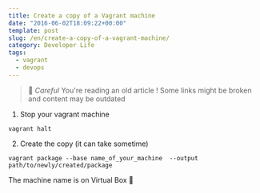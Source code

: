 ```yaml
--- 
title: Create a copy of a Vagrant machine
date: "2016-06-02T18:09:22+00:00"
template: post
slug: /en/create-a-copy-of-a-vagrant-machine/
category: Developer Life
tags:
  - vagrant
  - devops
---
```



> 👴 _Careful_ You're reading an old article ! Some links might be broken and content may be outdated

1. Stop your vagrant machine

```shell
vagrant halt
```

2. Create the copy (it can take sometime)

```shell 
vagrant package --base name_of_your_machine  --output path/to/newly/created/package
```

The machine name is on Virtual Box 🙂
